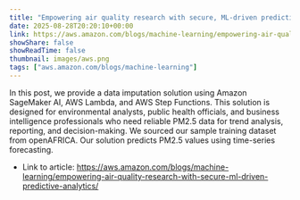 ```yaml
---
title: "Empowering air quality research with secure, ML-driven predictive analytics"
date: 2025-08-28T20:20:10+00:00
link: https://aws.amazon.com/blogs/machine-learning/empowering-air-quality-research-with-secure-ml-driven-predictive-analytics/
showShare: false
showReadTime: false
thumbnail: images/aws.png
tags: ["aws.amazon.com/blogs/machine-learning"]
---
```

In this post, we provide a data imputation solution using Amazon SageMaker AI, AWS Lambda, and AWS Step Functions. This solution is designed for environmental analysts, public health officials, and business intelligence professionals who need reliable PM2.5 data for trend analysis, reporting, and decision-making. We sourced our sample training dataset from openAFRICA. Our solution predicts PM2.5 values using time-series forecasting.

- Link to article: https://aws.amazon.com/blogs/machine-learning/empowering-air-quality-research-with-secure-ml-driven-predictive-analytics/